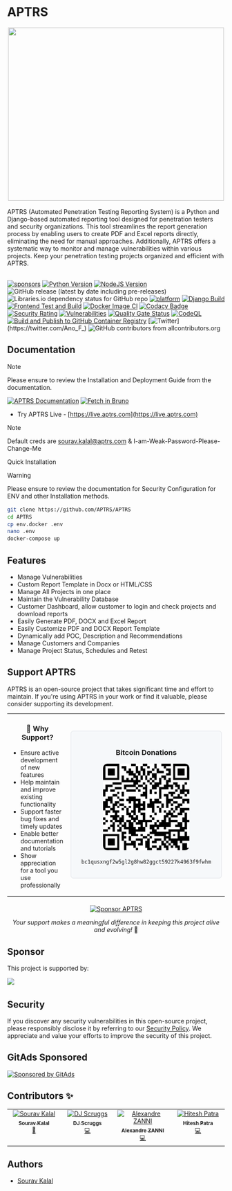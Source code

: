 

# APTRS
<p align="center">
  <img src="https://repository-images.githubusercontent.com/558932728/6a0fb8ea-a539-4ba6-8ef8-2ee7fb0b3f17" width="500" height="400"/>
</p>
APTRS (Automated Penetration Testing Reporting System) is a Python and Django-based automated reporting tool designed for penetration testers and security organizations. This tool streamlines the report generation process by enabling users to create PDF and Excel reports directly, eliminating the need for manual approaches. Additionally, APTRS offers a systematic way to monitor and manage vulnerabilities within various projects. Keep your penetration testing projects organized and efficient with APTRS.
<br/><br/>

[![sponsors](https://img.shields.io/github/sponsors/Anof-cyber)](https://github.com/sponsors/Anof-cyber)
[![Python Version](https://img.shields.io/badge/Python-3.9+-brightgreen)](https://www.python.org/downloads/release/python-391/)
[![NodeJS Version](https://img.shields.io/badge/NodeJS-18+-brightgreen)](https://nodejs.org/en/download/package-manager)
![GitHub release (latest by date including pre-releases)](https://img.shields.io/github/v/release/APTRS/APTRS?include_prereleases)
![Libraries.io dependency status for GitHub repo](https://img.shields.io/librariesio/github/APTRS/aptrs)
[![platform](https://img.shields.io/badge/platform-osx%2Flinux%2Fwindows-green.svg)](https://github.com/APTRS/APTRS)
[![Django Build](https://github.com/Anof-cyber/APTRS/actions/workflows/django.yml/badge.svg)](https://github.com/Anof-cyber/APTRS/actions/workflows/django.yml)
[![Frontend Test and Build](https://github.com/APTRS/APTRS/actions/workflows/frontend.yml/badge.svg)](https://github.com/APTRS/APTRS/actions/workflows/frontend.yml)
[![Docker Image CI](https://github.com/APTRS/APTRS/actions/workflows/docker.yml/badge.svg)](https://github.com/APTRS/APTRS/actions/workflows/docker.yml)
[![Codacy Badge](https://app.codacy.com/project/badge/Grade/fce97190bae94040823a2994c0722ea8)](https://app.codacy.com/gh/Anof-cyber/APTRS/dashboard?utm_source=gh&utm_medium=referral&utm_content=&utm_campaign=Badge_grade)
[![Security Rating](https://sonarcloud.io/api/project_badges/measure?project=Anof-cyber_APTRS&metric=security_rating&branch=main)](https://sonarcloud.io/summary/new_code?id=Anof-cyber_APTRS&branch=API)
[![Vulnerabilities](https://sonarcloud.io/api/project_badges/measure?project=Anof-cyber_APTRS&metric=vulnerabilities)](https://sonarcloud.io/summary/new_code?id=Anof-cyber_APTRS)
[![Quality Gate Status](https://sonarcloud.io/api/project_badges/measure?project=Anof-cyber_APTRS&metric=alert_status)](https://sonarcloud.io/summary/new_code?id=Anof-cyber_APTRS)
[![CodeQL](https://github.com/Anof-cyber/APTRS/actions/workflows/codeql.yml/badge.svg)](https://github.com/Anof-cyber/APTRS/actions/workflows/codeql.yml)
[![Build and Publish to GitHub Container Registry](https://github.com/APTRS/APTRS/actions/workflows/ghcr-latest.yml/badge.svg)](https://github.com/APTRS/APTRS/actions/workflows/ghcr-latest.yml)
[![Twitter](https://img.shields.io/twitter/follow/ano_f_)](https://twitter.com/Ano_F_)
![GitHub contributors from allcontributors.org](https://img.shields.io/github/all-contributors/aptrs/aptrs)


## Documentation

> [!Note]
> Please ensure to review the Installation and Deployment Guide from the documentation.



[<img src="https://i.ibb.co/qnssqbJ/doc.png" alt="APTRS Documentation" width="220" height="45">](https://aptrs.com)
[<img src="https://fetch.usebruno.com/button.svg" alt="Fetch in Bruno" style="width: 220; height: 45;" width="220" height="45">](https://fetch.usebruno.com?url=https%3A%2F%2Fgithub.com%2FAPTRS%2FAPI-Doc "target=_blank rel=noopener noreferrer")



- Try APTRS Live - [https://live.aptrs.com](https://live.aptrs.com)

> [!NOTE]
> Default creds are sourav.kalal@aptrs.com & I-am-Weak-Password-Please-Change-Me

Quick Installation

> [!Warning]
> Please ensure to review the documentation for Security Configuration for ENV and other Installation methods.

```bash
git clone https://github.com/APTRS/APTRS
cd APTRS
cp env.docker .env
nano .env
docker-compose up
```



<!-- GitAds-Verify: C2E2P14Y337DTQ2X2BGXTNJW5Y4LVWUP -->

## Features
- Manage Vulnerabilities
- Custom Report Template in Docx or HTML/CSS
- Manage All Projects in one place
- Maintain the Vulnerability Database
- Customer Dashboard, allow customer to login and check projects and download reports
- Easily Generate PDF, DOCX and Excel Report
- Easily Customize PDF and DOCX Report Template
- Dynamically add POC, Description and Recommendations
- Manage Customers and Companies
- Manage Project Status, Schedules and Retest


## Support APTRS

APTRS is an open-source project that takes significant time and effort to maintain. If you're using APTRS in your work or find it valuable, please consider supporting its development.

<div align="center">
  <table>
    <tr>
      <td align="center">
        <h3>🚀 Why Support?</h3>
        <ul align="left">
          <li>Ensure active development of new features</li>
          <li>Help maintain and improve existing functionality</li>
          <li>Support faster bug fixes and timely updates</li>
          <li>Enable better documentation and tutorials</li>
          <li>Show appreciation for a tool you use professionally</li>
        </ul>
      </td>
      <td align="center" width="350">
        <div style="border: 1px solid #e1e4e8; border-radius: 6px; padding: 16px; background-color: #f6f8fa;">
          <h3>Bitcoin Donations</h3>
          <img src="https://raw.githubusercontent.com/APTRS/APTRS-Changelog/refs/heads/main/images/BTC.png" alt="BTC Wallet QR Code" width="200" height="200" style="border-radius: 10px;">
          <p><code>bc1qusxngf2w5gl2g8hw82ggct59227k4963f9fwhm</code></p>
        </div>
      </td>
    </tr>
  </table>

  <div style="margin-top: 20px;">
    <a href="https://github.com/sponsors/APTRS">
      <img src="https://img.shields.io/static/v1?label=Sponsor&message=%E2%9D%A4&logo=GitHub&style=for-the-badge&color=%23fe8e86" alt="Sponsor APTRS">
    </a>
  </div>

  <p><em>Your support makes a meaningful difference in keeping this project alive and evolving!</em> 💖</p>
</div>

## Sponsor

<p>This project is supported by:</p>
<p>
  <a href="https://m.do.co/c/daa899c901f2">
    <img src="https://opensource.nyc3.cdn.digitaloceanspaces.com/attribution/assets/SVG/DO_Logo_horizontal_blue.svg" width="201px">
  </a>
</p>



## Security

If you discover any security vulnerabilities in this open-source project, please responsibly disclose it by referring to our [Security Policy](https://github.com/Anof-cyber/APTRS/security/policy). We appreciate and value your efforts to improve the security of this project.

## GitAds Sponsored
[![Sponsored by GitAds](https://gitads.dev/v1/ad-serve?source=aptrs/aptrs@github)](https://gitads.dev/v1/ad-track?source=aptrs/aptrs@github)



## Contributors ✨

<!-- ALL-CONTRIBUTORS-LIST:START - Do not remove or modify this section -->
<!-- prettier-ignore-start -->
<!-- markdownlint-disable -->
<table>
  <tbody>
    <tr>
      <td align="center" valign="top" width="14.28%"><a href="https://souravkalal.tech/"><img src="https://avatars.githubusercontent.com/u/39705906?v=4?s=100" width="100px;" alt="Sourav Kalal"/><br /><sub><b>Sourav Kalal</b></sub></a><br /><a href="#maintenance-anof-cyber" title="Maintenance">🚧</a></td>
      <td align="center" valign="top" width="14.28%"><a href="https://github.com/djscruggs"><img src="https://avatars.githubusercontent.com/u/41671?v=4?s=100" width="100px;" alt="DJ Scruggs"/><br /><sub><b>DJ Scruggs</b></sub></a><br /><a href="https://github.com/APTRS/APTRS/commits?author=djscruggs" title="Code">💻</a></td>
      <td align="center" valign="top" width="14.28%"><a href="https://github.com/noraj"><img src="https://avatars.githubusercontent.com/u/16578570?v=4?s=100" width="100px;" alt="Alexandre ZANNI"/><br /><sub><b>Alexandre ZANNI</b></sub></a><br /><a href="https://github.com/APTRS/APTRS/commits?author=noraj" title="Code">💻</a></td>
      <td align="center" valign="top" width="14.28%"><a href="https://github.com/0xdeviner"><img src="https://avatars.githubusercontent.com/u/61959752?v=4?s=100" width="100px;" alt="Hitesh Patra"/><br /><sub><b>Hitesh Patra</b></sub></a><br /><a href="https://github.com/APTRS/APTRS/commits?author=0xdeviner" title="Code">💻</a></td>
    </tr>
  </tbody>
</table>

<!-- markdownlint-restore -->
<!-- prettier-ignore-end -->

<!-- ALL-CONTRIBUTORS-LIST:END -->


## Authors

- [Sourav Kalal](https://twitter.com/Ano_F_)
